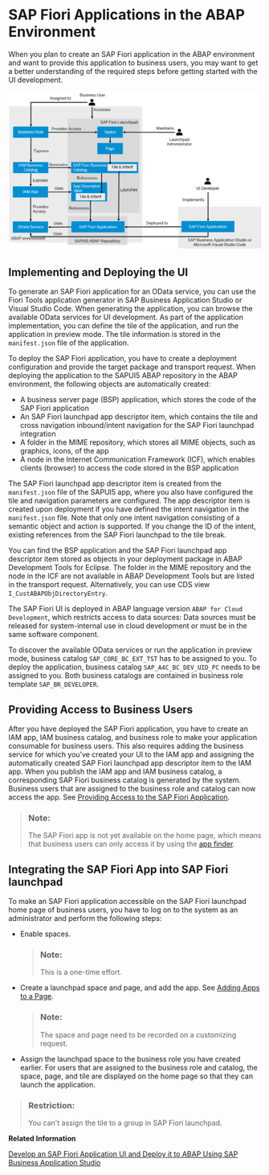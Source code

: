 <!-- loio1d9deef79d7d4936850b2d6343206ec8 -->

# SAP Fiori Applications in the ABAP Environment

When you plan to create an SAP Fiori application in the ABAP environment and want to provide this application to business users, you may want to get a better understanding of the required steps before getting started with the UI development.

![](images/SAP_UI5_ABAP_Repository_213fe8c.png)



<a name="loio1d9deef79d7d4936850b2d6343206ec8__section_o4c_g1n_ktb"/>

## Implementing and Deploying the UI

To generate an SAP Fiori application for an OData service, you can use the Fiori Tools application generator in SAP Business Application Studio or Visual Studio Code. When generating the application, you can browse the available OData services for UI development. As part of the application implementation, you can define the tile of the application, and run the application in preview mode. The tile information is stored in the `manifest.json` file of the application.

To deploy the SAP Fiori application, you have to create a deployment configuration and provide the target package and transport request. When deploying the application to the SAPUI5 ABAP repository in the ABAP environment, the following objects are automatically created:

-   A business server page \(BSP\) application, which stores the code of the SAP Fiori application
-   An SAP Fiori launchpad app descriptor item, which contains the tile and cross navigation inbound/intent navigation for the SAP Fiori launchpad integration
-   A folder in the MIME repository, which stores all MIME objects, such as graphics, icons, of the app
-   A node in the Internet Communication Framework \(ICF\), which enables clients \(browser\) to access the code stored in the BSP application

The SAP Fiori launchpad app descriptor item is created from the `manifest.json` file of the SAPUI5 app, where you also have configured the tile and navigation parameters are configured. The app descriptor item is created upon deployment if you have defined the intent navigation in the `manifest.json` file. Note that only one intent navigation consisting of a semantic object and action is supported. If you change the ID of the intent, existing references from the SAP Fiori launchpad to the tile break.

You can find the BSP application and the SAP Fiori launchpad app descriptor item stored as objects in your deployment package in ABAP Development Tools for Eclipse. The folder in the MIME repository and the node in the ICF are not available in ABAP Development Tools but are listed in the transport request. Alternatively, you can use CDS view `I_CustABAPObjDirectoryEntry`.

The SAP Fiori UI is deployed in ABAP language version `ABAP for Cloud Development`, which restricts access to data sources: Data sources must be released for system-internal use in cloud development or must be in the same software component.

To discover the available OData services or run the application in preview mode, business catalog `SAP_CORE_BC_EXT_TST` has to be assigned to you. To deploy the application, business catalog `SAP_A4C_BC_DEV_UID_PC` needs to be assigned to you. Both business catalogs are contained in business role template `SAP_BR_DEVELOPER`.



<a name="loio1d9deef79d7d4936850b2d6343206ec8__section_izl_sfn_ktb"/>

## Providing Access to Business Users

After you have deployed the SAP Fiori application, you have to create an IAM app, IAM business catalog, and business role to make your application consumable for business users. This also requires adding the business service for which you’ve created your UI to the IAM app and assigning the automatically created SAP Fiori launchpad app descriptor item to the IAM app. When you publish the IAM app and IAM business catalog, a corresponding SAP Fiori business catalog is generated by the system. Business users that are assigned to the business role and catalog can now access the app. See [Providing Access to the SAP Fiori Application](https://help.sap.com/docs/BTP/65de2977205c403bbc107264b8eccf4b/b569abb158934306a65f3eb38f86ffba.html).

> ### Note:  
> The SAP Fiori app is not yet available on the home page, which means that business users can only access it by using the [app finder](https://help.sap.com/docs/BTP/fd8f9fda63fa4c7a92bb1d4b4ac5582c/48a5dbb0308b47d8969485845d5966ae.html?version=Cloud).



<a name="loio1d9deef79d7d4936850b2d6343206ec8__section_krv_33n_ktb"/>

## Integrating the SAP Fiori App into SAP Fiori launchpad

To make an SAP Fiori application accessible on the SAP Fiori launchpad home page of business users, you have to log on to the system as an administrator and perform the following steps:

-   Enable spaces.

    > ### Note:  
    > This is a one-time effort.

-   Create a launchpad space and page, and add the app. See [Adding Apps to a Page](https://help.sap.com/docs/BTP/fd8f9fda63fa4c7a92bb1d4b4ac5582c/57cbbebee44e4f019e807c208ec6ea2e.html?version=Cloud).

    > ### Note:  
    > The space and page need to be recorded on a customizing request.

-   Assign the launchpad space to the business role you have created earlier. For users that are assigned to the business role and catalog, the space, page, and tile are displayed on the home page so that they can launch the application.


> ### Restriction:  
> You can't assign the tile to a group in SAP Fiori launchpad.

**Related Information**  


[Develop an SAP Fiori Application UI and Deploy it to ABAP Using SAP Business Application Studio](develop-an-sap-fiori-application-ui-and-deploy-it-to-abap-using-sap-business-application-eaaeba4.md "Get an overview on how to create and deploy an SAP Fiori application to ABAP using SAP Business Application Studio.")

